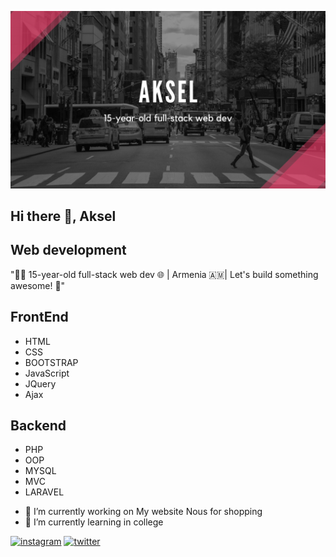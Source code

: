 ![Web development](https://github.com/Aksel588/Aksel588/blob/main/Untitled%20design.png)
 
## Hi there 👋, Aksel
## Web development
"👨‍💻 15-year-old full-stack web dev 🌐 | Armenia 🇦🇲| Let's build something awesome! 🚀"

  ## FrontEnd
  * HTML
  * CSS
  * BOOTSTRAP
  * JavaScript
  * JQuery
  * Ajax
 ## Backend
 * PHP
 * OOP
 * MYSQL
 * MVC
 * LARAVEL


- 🔭 I’m currently working on My website Nous for shopping 
- 🌱 I’m currently learning in  college 


[<img src='https://cdn.jsdelivr.net/npm/simple-icons@3.0.1/icons/instagram.svg' alt='instagram' height='40'>](https://www.instagram.com/https://www.instagram.com/boys.who.code//)  [<img src='https://cdn.jsdelivr.net/npm/simple-icons@3.0.1/icons/twitter.svg' alt='twitter' height='40'>](https://twitter.com/https://twitter.com/AkselDeveloper)  

